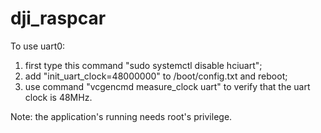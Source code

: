 # dji_raspcar
To use uart0:
1. first type this command "sudo systemctl disable hciuart";
2. add "init_uart_clock=48000000" to /boot/config.txt and reboot;
3. use command "vcgencmd measure_clock uart" to verify that the uart clock is 48MHz.

Note: the application's running needs root's privilege.